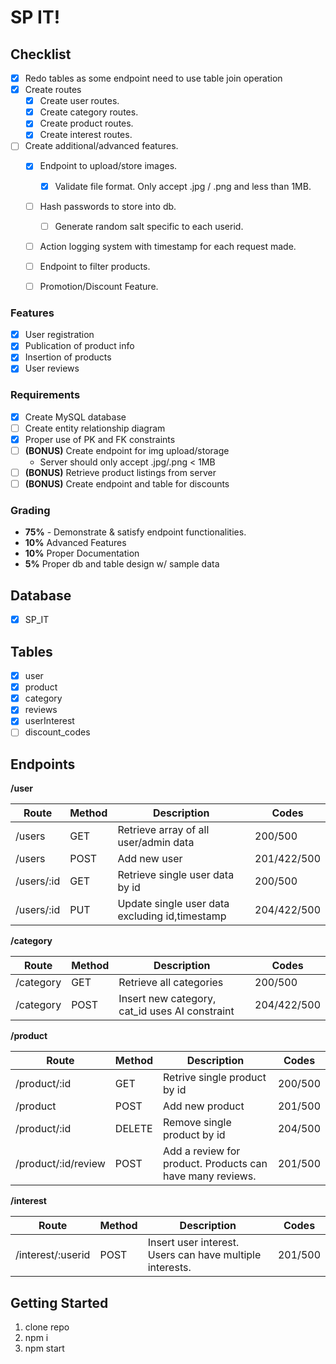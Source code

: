 # SP IT!

## Checklist
- [x] Redo tables as some endpoint need to use table join operation
- [x] Create routes
    - [x] Create user routes.
    - [x] Create category routes.
    - [x] Create product routes.
    - [x] Create interest routes.
- [ ] Create additional/advanced features.
    - [x] Endpoint to upload/store images.
        - [x] Validate file format. Only accept .jpg / .png and less than 1MB. 
    - [ ] Hash passwords to store into db.
        - [ ] Generate random salt specific to each userid.
    - [ ] Action logging system with timestamp for each request made.
    - [ ] Endpoint to filter products.
    - [ ] Promotion/Discount Feature. 



### Features
- [x] User registration
- [x] Publication of product info
- [x] Insertion of products
- [x] User reviews

### Requirements
- [x] Create MySQL database
- [ ] Create entity relationship diagram
- [x] Proper use of PK and FK constraints
- [ ] __(BONUS)__ Create endpoint for img upload/storage
  - Server should only accept .jpg/.png < 1MB
- [ ] __(BONUS)__ Retrieve product listings from server
- [ ] __(BONUS)__ Create endpoint and table for discounts

### Grading
- __75%__ - Demonstrate & satisfy endpoint functionalities.
- __10%__ Advanced Features
- __10%__ Proper Documentation
- __5%__ Proper db and table design w/ sample data

## Database

- [x] SP_IT

## Tables 

- [x] user
- [x] product
- [x] category
- [x] reviews
- [x] userInterest
- [ ] discount_codes

## Endpoints

**/user**

|          Route          |   Method   |                     Description                              |    Codes        | 
|-------------------------|------------|--------------------------------------------------------------|-----------------|
|   /users                |    GET     |  Retrieve array of all user/admin data                       |   200/500       |
|   /users                |    POST    |  Add new user                                                |   201/422/500   |
|   /users/:id            |    GET     |  Retrieve single user data by id                             |   200/500       |
|   /users/:id            |    PUT     |  Update single user data excluding id,timestamp              |   204/422/500   |

**/category**

|          Route          |   Method   |                     Description                              |    Codes        | 
|-------------------------|------------|--------------------------------------------------------------|-----------------|
|   /category             |    GET     |  Retrieve all categories                                     |   200/500       |
|   /category             |    POST    |  Insert new category, cat_id uses AI constraint              |   204/422/500   |

**/product**

|          Route          |   Method   |                     Description                              |    Codes        | 
|-------------------------|------------|--------------------------------------------------------------|-----------------|
|   /product/:id          |    GET     |  Retrive single product by id                                |   200/500       |
|   /product              |    POST    |  Add new product                                             |   201/500       |
|   /product/:id          |    DELETE  |  Remove single product by id                                |   204/500       |
|   /product/:id/review   |    POST    |  Add a review for product. Products can have many reviews.   |   201/500       |

**/interest**

|          Route          |   Method   |                     Description                              |    Codes        | 
|-------------------------|------------|--------------------------------------------------------------|-----------------|
|   /interest/:userid     |    POST    | Insert user interest. Users can have multiple interests.     |   201/500       |



## Getting Started

1. clone repo
2. npm i
3. npm start

